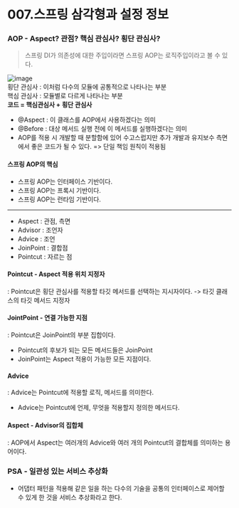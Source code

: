 007.스프링 삼각형과 설정 정보 
===============
### AOP - Aspect? 관점? 핵심 관심사? 횡단 관심사? 
> 스프링 DI가 의존성에 대한 주입이라면 스프링 AOP는 로직주입이라고 볼 수 있다. 

![image](https://user-images.githubusercontent.com/56033943/215801980-fc0cb21f-ec6a-4006-9af2-926adbe8fa08.png)
</br>
횡단 관심사 : 이처럼 다수의 모듈에 공통적으로 나타나는 부분 </br>
핵심 관심사 : 모듈별로 다르게 나타나는 부분 </br>
**코드 = 핵심관심사 + 횡단 관심사**

- @Aspect : 이 클래스를 AOP에서 사용하겠다는 의미 
- @Before : 대상 메서드 실행 전에 이 메서드를 실행하겠다는 의미 
- AOP를 적용 시 개발할 때 분할함에 있어 수고스럽지만 추가 개발과 유지보수 측면에서 좋은 코드가 될 수 있다. => 단일 책임 원칙이 적용됨 

#### 스프링 AOP의 핵심
- 스프링 AOP는 인터페이스 기반이다. 
- 스프링 AOP는 프록시 기반이다.
- 스프링 AOP는 런타임 기반이다. 

---
- Aspect : 관점, 측면
- Advisor : 조언자
- Advice : 조언 
- JoinPoint : 결합점 
- Pointcut : 자르는 점 

#### Pointcut - Aspect 적용 위치 지정자 
: Pointcut은 횡단 관심사를 적용할 타깃 메서드를 선택하는 지시자이다. -> 타깃 클래스의 타깃 메서드 지정자 

#### JointPoint - 연결 가능한 지점 
: Pointcut은 JoinPoint의 부분 집합이다. 
- Pointcut의 후보가 되는 모든 메서드들은 JoinPoint
- JoinPoint는 Aspect 적용이 가능한 모든 지점이다. 

#### Advice 
: Advice는 Pointcut에 적용할 로직, 메서드를 의미한다. 
- Advice는 Pointcut에 언제, 무엇을 적용할지 정의한 메서드다. 

#### Aspect - Advisor의 집합체 
: AOP에서 Aspect는 여러개의 Advice와 여러 개의 Pointcut의 결합체를 의미하는 용어이다. 


### PSA - 일관성 있는 서비스 추상화 
- 어댑터 패턴을 적용해 같은 일을 하는 다수의 기술을 공통의 인터페이스로 제어할 수 있게 한 것을 서비스 추상화라고 한다. 


